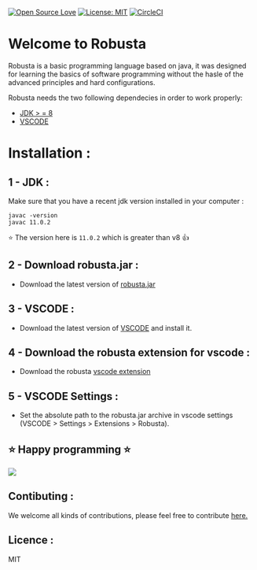 [![Open Source Love](https://badges.frapsoft.com/os/v1/open-source.svg?v=103)](https://github.com/ellerbrock/open-source-badges/)
[![License: MIT](https://img.shields.io/badge/License-MIT-green.svg)](https://opensource.org/licenses/MIT)
[![CircleCI](https://circleci.com/gh/Meshredded/robusta.svg?style=svg)](https://circleci.com/gh/Meshredded/robusta)
# Welcome to Robusta
Robusta is a basic programming language based on java, it was designed for learning the basics of software programming without the hasle of the advanced principles and hard configurations. 

Robusta needs the two following dependecies in order to work properly:
 - [JDK > = 8](http://openjdk.java.net/install/)
 - [VSCODE](https://code.visualstudio.com/)
# Installation :
## 1 - JDK :
Make sure that you have a recent jdk version installed in your computer :
 ```
javac -version
javac 11.0.2
```
 :star: The version here is  `11.0.2` which is greater than v8 :thumbsup:

## 2 - Download robusta.jar :
- Download the latest version of [robusta.jar](https://robusta.oss-us-east-1.aliyuncs.com/vs-tasks-swing-terminal/robusta.jar)

## 3 - VSCODE :
- Download the latest version of [VSCODE](https://code.visualstudio.com) and install it.
## 4 - Download the robusta extension for vscode :
- Download the robusta [vscode extension](https://marketplace.visualstudio.com/items?itemName=meshredded.robusta&ssr=false#overview)
## 5 - VSCODE Settings :
- Set the absolute path to the robusta.jar archive in vscode settings (VSCODE > Settings > Extensions > Robusta).

## :star: Happy programming :star:
![](https://user-images.githubusercontent.com/10856604/68250722-cf4be600-0021-11ea-97f9-4987cc6d4c14.gif)

## Contibuting :
We welcome all kinds of contributions, please feel free to contribute [here.](https://github.com/Meshredded/robusta/blob/vs-tasks-swing-terminal/CONTRIBUTING.md)

## Licence :
MIT

